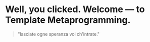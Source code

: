 # Well, you clicked. Welcome — to Template Metaprogramming.
> "lasciate ogne speranza voi ch'intrate." <br />
